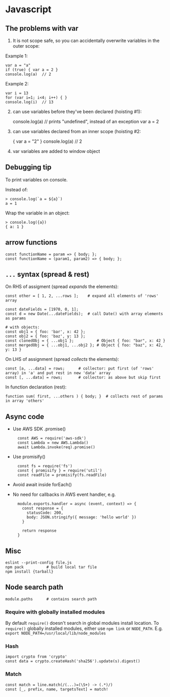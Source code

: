 # Javascript

## The problems with var

1. It is not scope safe, so you can accidentally overwrite variables in the
   outer scope:

Example 1:

    var a = "a"
    if (true) { var a = 2 }
    console.log(a)  // 2

Example 2:

    var i = 13
    for (var i=1; i<4; i++) { }
    console.log(i)  // 13

2. can use variables before they've been declared (hoisting #1):

    console.log(a)  // prints "undefined", instead of an exception
    var a = 2

3. can use variables declared from an inner scope (hoisting #2:

    { var a = "2" }
    console.log(a) // 2

4. var variables are added to window object


## Debugging tip

To print variables on console.

Instead of:

    > console.log(`a = ${a}`)
    a = 1

Wrap the variable in an object:

    > console.log({a})
    { a: 1 }

## arrow functions

    const functionName = param => { body; };
    const functionName = (param1, param2) => { body; };      

## `...` syntax (spread & rest)

On RHS of assigment (spread *expands* the elements):

    const other = [ 1, 2, ...rows ];    # expand all elements of 'rows' array

    const dateFields = [1970, 0, 1];
    const d = new Date(...dateFields);  # call Date() with array elements as params

    # with objects:
    const obj1 = { foo: 'bar', x: 42 };
    const obj2 = { foo: 'baz', y: 13 };
    const clonedObj = { ...obj1 };          # Object { foo: "bar", x: 42 }
    const mergedObj = { ...obj1, ...obj2 }; # Object { foo: "baz", x: 42, y: 13 }

On LHS of assignment (spread *collects* the elements):

    const [a, ...data] = rows;      # collector: put first (of 'rows' array) in 'a' and put rest in new 'data' array
    const [, ...data] = rows;       # collector: as above but skip first

In function declaration (rest):

    function sum( first, ...others ) { body; }  # collects rest of params in array 'others'

## Async code

- Use AWS SDK .promise()

        const AWS = require('aws-sdk')
        const Lambda = new AWS.Lambda()
        await Lambda.invoke(req).promise()

- Use promisify()

        const fs = require('fs')
        const { promisify } = require('util')
        const readFile = promisify(fs.readFile)

- Avoid await inside forEach()

- No need for callbacks in AWS event handler, e.g.

        module.exports.handler = async (event, context) => {
          const response = {
            statusCode: 200,
            body: JSON.stringify({ message: 'hello world' })
          }

          return response
        }

## Misc

    eslint --print-config file.js
    npm pack          # build local tar file
    npm install {tarball}

## Node search path

    module.paths      # contains search path

### Require with globally installed modules

By default `require()` doesn't search in global modules install location.
To `require()` globally installed modules, either use `npm link` or `NODE_PATH`.
E.g. `export NODE_PATH=/usr/local/lib/node_modules`

### Hash

    import crypto from 'crypto'
    const data = crypto.createHash('sha256').update(s).digest()

### Match

    const match = line.match(/(...)=(\S+) -> (.*)/)
    const [_, prefix, name, targetsText] = match!

